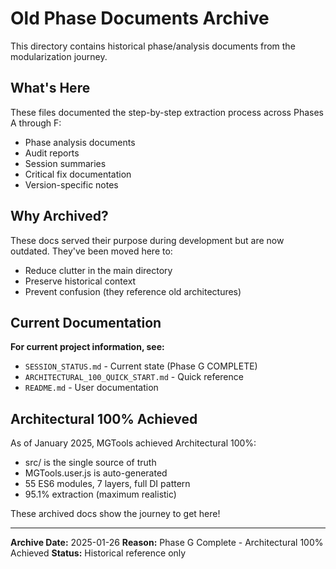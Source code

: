 # Old Phase Documents Archive

This directory contains historical phase/analysis documents from the modularization journey.

## What's Here

These files documented the step-by-step extraction process across Phases A through F:
- Phase analysis documents
- Audit reports
- Session summaries
- Critical fix documentation
- Version-specific notes

## Why Archived?

These docs served their purpose during development but are now outdated. They've been moved here to:
- Reduce clutter in the main directory
- Preserve historical context
- Prevent confusion (they reference old architectures)

## Current Documentation

**For current project information, see:**
- `SESSION_STATUS.md` - Current state (Phase G COMPLETE)
- `ARCHITECTURAL_100_QUICK_START.md` - Quick reference
- `README.md` - User documentation

## Architectural 100% Achieved

As of January 2025, MGTools achieved Architectural 100%:
- src/ is the single source of truth
- MGTools.user.js is auto-generated
- 55 ES6 modules, 7 layers, full DI pattern
- 95.1% extraction (maximum realistic)

These archived docs show the journey to get here!

---

**Archive Date:** 2025-01-26
**Reason:** Phase G Complete - Architectural 100% Achieved
**Status:** Historical reference only
